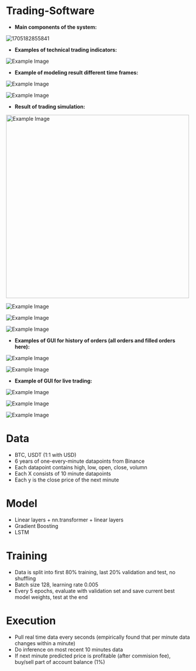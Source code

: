 # Trading-Software

* **Main components of the system:**

![1705182855841](image/README/1705182855841.png)

* **Examples of technical trading indicators:**

![Example Image](Plots/indicators.png)

* **Example of modeling result different time frames:**

![Example Image](image/README/prediction_local_and_long_term.png)

![Example Image](image/README/prediction_long_term.png)

* **Result of trading simulation:**

<img src="image/README/paper_account_profit_1.png" alt="Example Image" width="500"/>


![Example Image](image/README/paper_account_profit_2.png)

![Example Image](image/README/paper_account_profit_3.png)

![Example Image](image/README/simulation_result.png)

* **Examples of GUI for history of orders (all orders and filled orders here):**

![Example Image](image/README/all_orders_last_run.png)

![Example Image](image/README/filled_orders_short_term.png)

* **Example of GUI for live trading:**

![Example Image](image/README/GUI.png)

![Example Image](image/README/GUI1.png)

![Example Image](image/README/GUI3.png)



# Data

- BTC, USDT (1:1 with USD)
- 6 years of one-every-minute datapoints from Binance
- Each datapoint contains high, low, open, close, volumn
- Each X consists of 10 minute datapoints
- Each y is the close price of the next minute

# Model

- Linear layers + nn.transformer + linear layers
- Gradient Boosting
- LSTM

# Training

- Data is split into first 80\% training, last 20\% validation and test, no shuffling
- Batch size 128, learning rate 0.005
- Every 5 epochs, evaluate with validation set and save current best model weights, test at the end

# Execution

- Pull real time data every seconds (empirically found that per minute data changes within a minute)
- Do inference on most recent 10 minutes data
- If next minute predicted price is profitable (after commision fee), buy/sell part of account balance (1\%)
